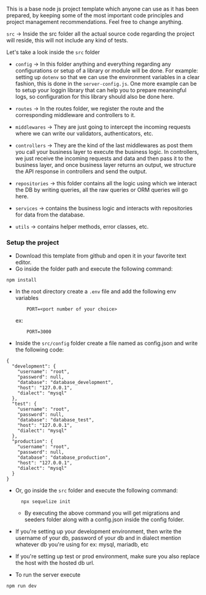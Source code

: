 This is a base node js project template which anyone can use as it has been prepared, by keeping some of the most important code principles and project management recommendations. Feel free to change anything.


`src` -> Inside the src folder all the actual source code regarding the project will reside, this will not include any kind of tests.

Let's take a look inside the `src` folder

- `config` -> In this folder anything and everything regarding any configurations or setup of a library or module will be done. For example: setting up `dotenv` so that we can use the environment variables in a clear fashion, this is done in the `server-config.js`. One more example can be to setup your loggin library that can help you to prepare meaningful logs, so configuration for this library should also be done here.

- `routes` -> In the routes folder, we register the route and the corresponding middleware and controllers to it.

- `middlewares` -> They are just going to intercept the incoming requests where we can write our validators, authenticators, etc.

- `controllers` -> They are the kind of the last middlewares as post them you call your business layer to execute the business logic. In controllers, we just receive the incoming requests and data and then pass it to the business layer, and once business layer returns an output, we structure the API response in controllers and send the output.

- `repositories` -> this folder contains all the logic using which we interact the DB by writing queries, all the raw queries or ORM queries will go here.

- `services` -> contains the business logic and interacts with repositories for data from the database.

- `utils` -> contains helper methods, error classes, etc.


### Setup the project

- Download this template from github and open it in your favorite text editor.
- Go inside the folder path and execute the following command:
```
npm install
```
- In the root directory create a `.env` file and add the following env variables
    ```
        PORT=<port number of your choice>
    ```
    ex:
    ```
        PORT=3000
    ```

- Inside the `src/config` folder create a file named as config.json and write the following code:
```
{
  "development": {
    "username": "root",
    "password": null,
    "database": "database_development",
    "host": "127.0.0.1",
    "dialect": "mysql"
  },
  "test": {
    "username": "root",
    "password": null,
    "database": "database_test",
    "host": "127.0.0.1",
    "dialect": "mysql"
  },
  "production": {
    "username": "root",
    "password": null,
    "database": "database_production",
    "host": "127.0.0.1",
    "dialect": "mysql"
  }
}
```
- Or, go inside the `src` folder and execute the following command:
  ```
    npx sequelize init
  ```
  - By executing the above command you will get migrations and seeders folder along with a config.json inside the config folder.
- If you're setting up your development environment, then write the username of your db, password of your db and in dialect mention whatever db you're using for ex:
mysql, mariadb, etc
- If you're setting up test or prod environment, make sure you also replace the host with the hosted db url.

- To run the server execute
```
npm run dev
```